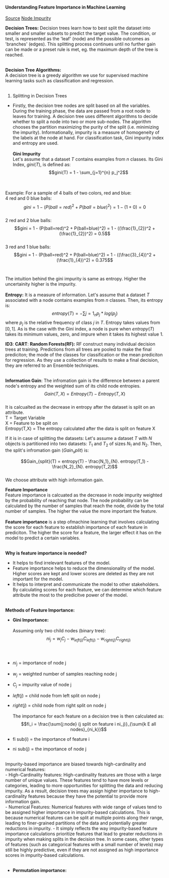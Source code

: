 #### Understanding Feature Importance in Machine Learning

[Source](https://towardsdatascience.com/the-mathematics-of-decision-trees-random-forest-and-feature-importance-in-scikit-learn-and-spark-f2861df67e3)
[Node Impurity](https://www.baeldung.com/cs/impurity-entropy-gini-index)


**Decision Trees:** Decision trees learn how to best split the dataset into smaller and smaller subsets to predict the target value. The condition, or test, is represented as the 'leaf' (node) and the possible outcomes as 'branches' (edges). This splitting process continues until no further gain can be made or a preset rule is met, eg. the maximum depth of the tree is reached. <br /><br />

**Decision Tree Algorithms:** <br />
A decision tree is a greedy algorithm we use for supervised machine learning tasks such as classification and regression. <br /> <br />
1) Splitting in Decision Trees <br />
- Firstly, the decision tree nodes are split based on all the variables. During the training phase, the data are passed from a root node to leaves for training. A decision tree uses different algorithms to decide whether to split a node into two or more sub-nodes. The algorithm chooses the partition maximizing the purity of the split (i.e. minimizing the impurity). Informationally, impurity is a measure of homogeneity of the labels at the node at hand. For classification task, Gini impurity index and entropy are used. <br /><br />
**Gini Impurity** <br />
Let's assume that a dataset $T$ contains examples from $n$ classes. Its Gini Index, $gini(T)$, is defined as: <br />
$$gini(T) = 1 - \sum_{j=1}^{n} p_j^2$$

<br /><br />
Example: For a sample of 4 balls of two colors, red and blue: <br />
4 red and 0 blue balls:
$$gini = 1 - (P(ball=red)^2 + P(ball=blue)^2) = 1 - (1+0) = 0$$ <br />
2 red and 2 blue balls:
$$gini = 1 - (P(ball=red)^2 + P(ball=blue)^2) = 1 - ((\frac{1}_{2})^2 +(\frac{1}_{2})^2) = 0.5$$ <br />
3 red and 1 blue balls: 
$$gini = 1 - (P(ball=red)^2 + P(ball=blue)^2) = 1 - ((\frac{3}_{4})^2 +(\frac{1}_{4})^2) = 0.375$$ <br /> <br />
The intuition behind the gini impurity is same as entropy. Higher the uncertainity higher is the impurity.
<br /><br />
**Entropy:** It is a measure of information. Let's assume that a dataset $T$ associated with a node contains examples from $n$ classes. Then, its entropy is:
$$entropy(T) = - \sum{j=1}_{n} p_j*log(p_j)$$
where $p_j$ is the relative frequency of class $j$ in $T$. Entropy takes values from $[0,1]$. As is the case with the Gini index, a node is pure when $entropy(T)$ takes its minimum values, zero, and impure when it takes its highest value 1. <br />

**ID3**:
**CART**:
**Random Forests(RF):** RF construct many individual decision trees at training. Predictions from all trees are  pooled to make the final prediciton; the mode of the classes for classification or the mean prediciton for regression. As they use a collection of results to make a final decision, they are referred to an Ensemble techniques. <br /><br />

**Information Gain**: The infromation gain is the difference between a parent node's entropy and the weighted sum of its child node entropies. $$Gain(T,X) = Entropy(T) - Entropy(T,X)$$ <br />
It is calcualted as the decrease in entropy after the dataset is split on an attribute. <br />
T = Target Variable <br />
X = Feature to be split on <br />
Entropy(T,X) = The entropy calculated after the data is split on feature X <br />

If it is in case of splitting the datasets: Let's assume a dataset $T$ with $N$ objects is partitioned into two datasets: $T_1$ and $T_2$ of sizes $N_1$ and $N_2$. Then, the split's infromation gain $(Gain_split)$ is: <br />

$$Gain_{split}(T) = entropy(T) - \frac{N_1}_{N}. entropy(T_1) - \frac{N_2}_{N}. entropy(T_2)$$ <br />
We choose attribute with high information gain.

**Feature Importance** <br />
Feature importance is calcuated as the decrease in node impurity weighted by the probability of reaching that node. The node probability can be calculated by the number of samples that reach the node, divide by the total number of samples. The higher the value the more important the feature. <br /><br />
**Feature importance** is a step ofmachine learning that involves calculating the score for each feature to establish importance of  each feature in prediciton. The higher the score for a feature, the larger effect it has on the model to predict a certain variables.<br /><br />

**Why is feature importance is needed?** <br />
- It helps to find irrelevant features of the model.
- Feature importance helps to reduce the dimensionality of the model. Higher scores are kept and lower scores are deleted as they are not important for the model.
- It helps to interpret and communicate the model to other stakeholders. By calculating scores for each feature, we can determine which feature attribute the most to the predicitve power of the model.
  <br /><br />

**Methods of Feature Importance:**
- **Gini Importance:** <br /><br />
Assuming only two child nodes (binary tree): $$ni_j = w_jC_j - w_{left(j)}C_{left(j)} - w_{right(j)}C_{right(j)}$$ <br /><br />
- $ni_j$ = importance of node j <br />
- $w_j$ = weighted number of samples reaching node j <br />
- $C_j$ = impurity value of node j <br />
- $left(j)$ = child node from left split on node j <br />
- $right(j)$ = child node from right split on node j <br /><br />
  The importance for each feature on a decision tree is then calculated as: <br />
  $$fi_i = \frac{\sum{j:node} (j split on feature i ni_j)}_{\sum{k E all nodes}_{ni_k}}$$

- fi sub(i) = the importance of feature i
- ni sub(j) = the importance of node j
 
<br />
Impurity-based importance are biased towards high-cardinality and numerical features: <br />
- High-Cardinality features: High-cardinality features are those with a large number of unique values. These features tend to have more levels or categories, leading to more opportunities for splitting the data and reducing impurity. As a result, decision trees may assign higher importance to high-cardinality features because they have the potential to provide more information gain. <br />
- Numerical Features: Numerical features with wide range of values tend to be assigned higher importance in impurity-based calculations. This is because numerical features can be split at multiple points along their range, leading to finer-grained partitions of the data and potentially greater reductions in impurity.
-  It simply reflects the way impurity-based feature importance calculations prioritize features that lead to greater reductions in impurity when making splits in the decision tree. In some cases, other types of features (such as categorical features with a small number of levels) may still be highly predictive, even if they are not assigned as high importance scores in impurity-based calculations. <br /><br />


- **Permutation importance:**
  
